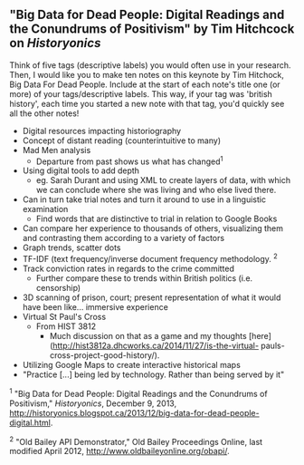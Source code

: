 ## "Big Data for Dead People: Digital Readings and the Conundrums of Positivism" by Tim Hitchcock on *Historyonics*

Think of five tags (descriptive labels) you would often use in your research. Then, I would like you to make ten notes on this keynote by Tim Hitchock, Big Data For Dead People. Include at the start of each note's title one (or more) of your tags/descriptive labels. This way, if your tag was 'british history', each time you started a new note with that tag, you'd quickly see all the other notes!

- Digital resources impacting historiography- Concept of distant reading (counterintuitive to many)- Mad Men analysis 	- Departure from past shows us what has changed<sup>1</sup>- Using digital tools to add depth 	- eg. Sarah Durant and using XML to create layers of data, with which we can conclude where she was living and who else lived there.- Can in turn take trial notes and turn it around to use in a linguistic examination	- Find words that are distinctive to trial in relation to Google Books- Can compare her experience to thousands of others, visualizing them and contrasting them according to a variety of factors- Graph trends, scatter dots- TF-IDF (text frequency/inverse document frequency methodology. <sup>2</sup>   - Track conviction rates in regards to the crime committed	- Further compare these to trends within British politics (i.e. censorship)- 3D scanning of prison, court; present representation of what it would have been like... immersive experience- Virtual St Paul's Cross	- From HIST 3812 		- Much discussion on that as a game and my thoughts  [here](http://hist3812a.dhcworks.ca/2014/11/27/is-the-virtual- pauls-cross-project-good-history/).- Utilizing Google Maps to create interactive historical maps- "Practice [...] being led by technology. Rather than being served by it"<sup>1</sup> "Big Data for Dead People: Digital Readings and the Conundrums of Positivism," *Historyonics*, December 9, 2013, http://historyonics.blogspot.ca/2013/12/big-data-for-dead-people-digital.html. <sup>2</sup> "Old Bailey API Demonstrator," Old Bailey Proceedings Online, last modified April 2012, http://www.oldbaileyonline.org/obapi/.